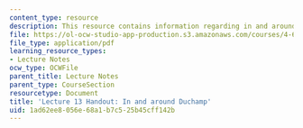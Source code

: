 ```yaml
---
content_type: resource
description: This resource contains information regarding in and around duchamp.
file: https://ol-ocw-studio-app-production.s3.amazonaws.com/courses/4-602-modern-art-and-mass-culture-spring-2012/1ad62ee8056e68a1b7c525b45cff142b_MIT4_602S12_lec13.pdf
file_type: application/pdf
learning_resource_types:
- Lecture Notes
ocw_type: OCWFile
parent_title: Lecture Notes
parent_type: CourseSection
resourcetype: Document
title: 'Lecture 13 Handout: In and around Duchamp'
uid: 1ad62ee8-056e-68a1-b7c5-25b45cff142b
---
```

